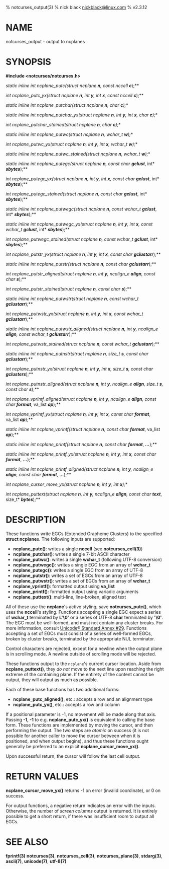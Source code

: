 % notcurses_output(3)
% nick black <nickblack@linux.com>
% v2.3.12

# NAME

notcurses_output - output to ncplanes

# SYNOPSIS

**#include <notcurses/notcurses.h>**

**static inline int ncplane_putc(struct ncplane* ***n***, const nccell* ***c***);**

**int ncplane_putc_yx(struct ncplane* ***n***, int ***y***, int ***x***, const nccell* ***c***);**

**static inline int ncplane_putchar(struct ncplane* ***n***, char ***c***);**

**static inline int ncplane_putchar_yx(struct ncplane* ***n***, int ***y***, int ***x***, char ***c***);**

**int ncplane_putchar_stained(struct ncplane* ***n***, char ***c***);**

**static inline int ncplane_putwc(struct ncplane* ***n***, wchar_t ***w***);**

**int ncplane_putwc_yx(struct ncplane* ***n***, int ***y***, int ***x***, wchar_t ***w***);**

**static inline int ncplane_putwc_stained(struct ncplane* ***n***, wchar_t ***w***);**

**static inline int ncplane_putegc(struct ncplane* ***n***, const char* ***gclust***, int* ***sbytes***);**

**int ncplane_putegc_yx(struct ncplane* ***n***, int ***y***, int ***x***, const char* ***gclust***, int* ***sbytes***);**

**int ncplane_putegc_stained(struct ncplane* ***n***, const char* ***gclust***, int* ***sbytes***);**

**static inline int ncplane_putwegc(struct ncplane* ***n***, const wchar_t* ***gclust***, int* ***sbytes***);**

**static inline int ncplane_putwegc_yx(struct ncplane* ***n***, int ***y***, int ***x***, const wchar_t* ***gclust***, int* ***sbytes***);**

**int ncplane_putwegc_stained(struct ncplane* ***n***, const wchar_t* ***gclust***, int* ***sbytes***);**

**int ncplane_putstr_yx(struct ncplane* ***n***, int ***y***, int ***x***, const char* ***gclustarr***);**

**static inline int ncplane_putstr(struct ncplane* ***n***, const char* ***gclustarr***);**

**int ncplane_putstr_aligned(struct ncplane* ***n***, int ***y***, ncalign_e ***align***, const char* ***s***);**

**int ncplane_putstr_stained(struct ncplane* ***n***, const char* ***s***);**

**static inline int ncplane_putwstr(struct ncplane* ***n***, const wchar_t* ***gclustarr***);**

**int ncplane_putwstr_yx(struct ncplane* ***n***, int ***y***, int ***x***, const wchar_t* ***gclustarr***);**

**static inline int ncplane_putwstr_aligned(struct ncplane* ***n***, int ***y***, ncalign_e ***align***, const wchar_t* ***gclustarr***);**

**int ncplane_putwstr_stained(struct ncplane* ***n***, const wchar_t* ***gclustarr***);**

**static inline int ncplane_putnstr(struct ncplane* ***n***, size_t ***s***, const char* ***gclustarr***);**

**int ncplane_putnstr_yx(struct ncplane* ***n***, int ***y***, int ***x***, size_t ***s***, const char* ***gclusters***);**

**int ncplane_putnstr_aligned(struct ncplane* ***n***, int ***y***, ncalign_e ***align***, size_t ***s***, const char* ***s***);**

**int ncplane_vprintf_aligned(struct ncplane* ***n***, int ***y***, ncalign_e ***align***, const char* ***format***, va_list ***ap***);**

**int ncplane_vprintf_yx(struct ncplane* ***n***, int ***y***, int ***x***, const char* ***format***, va_list ***ap***);**

**static inline int ncplane_vprintf(struct ncplane* ***n***, const char* ***format***, va_list ***ap***);**

**static inline int ncplane_printf(struct ncplane* ***n***, const char* ***format***, ***...***);**

**static inline int ncplane_printf_yx(struct ncplane* ***n***, int ***y***, int ***x***, const char* ***format***, ***...***);**

**static inline int ncplane_printf_aligned(struct ncplane* ***n***, int ***y***, ncalign_e ***align***, const char* ***format***, ***...***);**

**int ncplane_cursor_move_yx(struct ncplane* ***n***, int ***y***, int ***x***);**

**int ncplane_puttext(struct ncplane* ***n***, int ***y***, ncalign_e ***align***, const char* ***text***, size_t* ***bytes***);**

# DESCRIPTION

These functions write EGCs (Extended Grapheme Clusters) to the specified
**struct ncplane**s. The following inputs are supported:

* **ncplane_putc()**: writes a single **nccell** (see **notcurses_cell(3)**)
* **ncplane_putchar()**: writes a single 7-bit ASCII character
* **ncplane_putwc()**: writes a single **wchar_t** (following UTF-8 conversion)
* **ncplane_putwegc()**: writes a single EGC from an array of **wchar_t**
* **ncplane_putegc()**: writes a single EGC from an array of UTF-8
* **ncplane_putstr()**: writes a set of EGCs from an array of UTF-8
* **ncplane_putwstr()**: writes a set of EGCs from an array of **wchar_t**
* **ncplane_vprintf()**: formatted output using **va_list**
* **ncplane_printf()**: formatted output using variadic arguments
* **ncplane_puttext()**: multi-line, line-broken, aligned text

All of these use the **ncplane**'s active styling, save **notcurses_putc()**,
which uses the **nccell**'s styling. Functions accepting a single EGC expect a series
of **wchar_t** terminated by **L'\0'** or a series of UTF-8 **char** terminated
by **'\0'**. The EGC must be well-formed, and must not contain any cluster
breaks. For more information, consult [Unicode® Standard Annex #29](https://unicode.org/reports/tr29/).
Functions accepting a set of EGCs must consist of a series of well-formed EGCs,
broken by cluster breaks, terminated by the appropriate NUL terminator.

Control characters are rejected, except for a newline when the output plane
is in scrolling mode. A newline outside of scrolling mode will be rejected.

These functions output to the `ncplane`'s current cursor location. Aside from
**ncplane_puttext()**, they *do not* move to the next line upon reaching the
right extreme of the containing plane. If the entirety of the content cannot be
output, they will output as much as possible.

Each of these base functions has two additional forms:

* **ncplane_putc_aligned()**, etc.: accepts a row and an alignment type
* **ncplane_putc_yx()**, etc.: accepts a row and column

If a positional parameter is -1, no movement will be made along that axis.
Passing **-1, -1** to e.g. **ncplane_putc_yx()** is equivalent to calling the
base form. These functions are implemented by moving the cursor, and then
performing the output. The two steps are *atomic* on success (it is not possible
for another caller to move the cursor between when it is positioned, and when
output begins), and thus these functions ought generally be preferred to an
explicit **ncplane_cursor_move_yx()**.

Upon successful return, the cursor will follow the last cell output.

# RETURN VALUES

**ncplane_cursor_move_yx()** returns -1 on error (invalid coordinate), or 0
on success.

For output functions, a negative return indicates an error with the inputs.
Otherwise, the number of *screen columns* output is returned. It is entirely
possible to get a short return, if there was insufficient room to output all
EGCs.

# SEE ALSO

**fprintf(3)**
**notcurses(3)**,
**notcurses_cell(3)**,
**notcurses_plane(3)**,
**stdarg(3)**,
**ascii(7)**,
**unicode(7)**,
**utf-8(7)**

